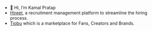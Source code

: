 - 👋 Hi, I’m Kamal Pratap
- [Hireet](https://hireet.com), a recruitment management platform to streamline the hiring process.
- [Tiobu](https://tiobu.com) which is a marketplace for Fans, Creators and Brands.

<!---
kama7/kama7 is a ✨ special ✨ repository because its `README.md` (this file) appears on your GitHub profile.
You can click the Preview link to take a look at your changes.
--->
